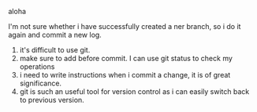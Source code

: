 aloha

I'm not sure whether i have successfully created a ner branch, so i do it again and commit a new log.



1. it's difficult to use git.
2. make sure to add before commit. I can use git status to check my operations
3. i need to write instructions when i commit a change, it is of great significance.
4. git is such an useful tool for version control as i can easily switch back to previous version.
